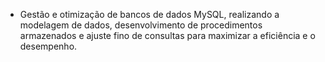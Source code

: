 - Gestão e otimização de bancos de dados MySQL, realizando a modelagem de dados, desenvolvimento de procedimentos armazenados e ajuste fino de consultas para maximizar a eficiência e o desempenho.